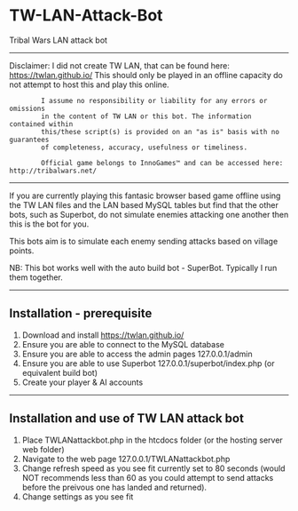 # TW-LAN-Attack-Bot
Tribal Wars LAN attack bot
____________________________________________________________________________________________________

Disclaimer: I did not create TW LAN, that can be found here: https://twlan.github.io/
            This should only be played in an offline capacity do not attempt to 
            host this and play this online. 
            
            I assume no responsibility or liability for any errors or omissions 
            in the content of TW LAN or this bot. The information contained within 
            this/these script(s) is provided on an "as is" basis with no guarantees 
            of completeness, accuracy, usefulness or timeliness.
            
            Official game belongs to InnoGames™️ and can be accessed here: http://tribalwars.net/
            
____________________________________________________________________________________________________

If you are currently playing this fantasic browser based game offline using the TW LAN files and the 
LAN based MySQL tables but find that the other bots, such as Superbot, do not simulate enemies
attacking one another then this is the bot for you.

This bots aim is to simulate each enemy sending attacks based on village points. 

NB: This bot works well with the auto build bot - SuperBot. Typically I run them together.

--------------
Installation - prerequisite
--------------
1. Download and install https://twlan.github.io/
2. Ensure you are able to connect to the MySQL database 
3. Ensure you are able to access the admin pages 127.0.0.1/admin
4. Ensure you are able to use Superbot 127.0.0.1/superbot/index.php (or equivalent build bot)
5. Create your player & AI accounts

--------------
Installation and use of TW LAN attack bot
--------------
1. Place TWLANattackbot.php in the htcdocs folder (or the hosting server web folder)
2. Navigate to the web page 127.0.0.1/TWLANattackbot.php
3. Change refresh speed as you see fit currently set to 80 seconds (would NOT recommends less than 60
   as you could attempt to send attacks before the preivous one has landed and returned).
4. Change settings as you see fit
